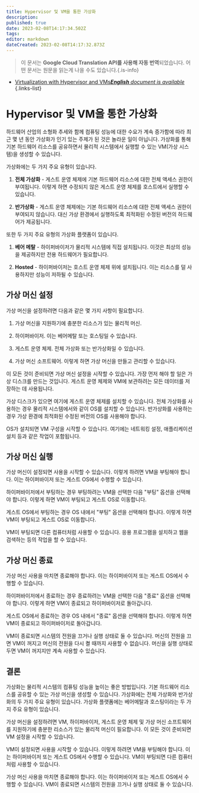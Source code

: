 ```yaml
---
title: Hypervisor 및 VM을 통한 가상화
description: 
published: true
date: 2023-02-08T14:17:34.502Z
tags: 
editor: markdown
dateCreated: 2023-02-08T14:17:32.873Z
---
```


> 이 문서는 **Google Cloud Translation API를 사용해 자동 번역**되었습니다.
어떤 문서는 원문을 읽는게 나을 수도 있습니다.{.is-info}



- [Virtualization with Hypervisor and VMs***English** document is available*](/en/Knowledge-base/Backend/virtualization-with-hypervisor-and-vms)
{.links-list}


# Hypervisor 및 VM을 통한 가상화

하드웨어 산업의 소형화 추세와 함께 컴퓨팅 성능에 대한 수요가 계속 증가함에 따라 최근 몇 년 동안 가상화가 인기 있는 주제가 된 것은 놀라운 일이 아닙니다. 가상화를 통해 기본 하드웨어 리소스를 공유하면서 물리적 시스템에서 실행할 수 있는 VM(가상 시스템)을 생성할 수 있습니다.

가상화에는 두 가지 주요 유형이 있습니다.

1. **전체 가상화** - 게스트 운영 체제에 기본 하드웨어 리소스에 대한 전체 액세스 권한이 부여됩니다. 이렇게 하면 수정되지 않은 게스트 운영 체제를 호스트에서 실행할 수 있습니다.

2. **반가상화** - 게스트 운영 체제에는 기본 하드웨어 리소스에 대한 전체 액세스 권한이 부여되지 않습니다. 대신 가상 환경에서 실행하도록 최적화된 수정된 버전의 하드웨어가 제공됩니다.

또한 두 가지 주요 유형의 가상화 플랫폼이 있습니다.

1. **베어 메탈** - 하이퍼바이저가 물리적 시스템에 직접 설치됩니다. 이것은 최상의 성능을 제공하지만 전용 하드웨어가 필요합니다.

2. **Hosted** - 하이퍼바이저는 호스트 운영 체제 위에 설치됩니다. 이는 리소스를 덜 사용하지만 성능이 저하될 수 있습니다.

## 가상 머신 설정

가상 머신을 설정하려면 다음과 같은 몇 가지 사항이 필요합니다.

1. 가상 머신을 지원하기에 충분한 리소스가 있는 물리적 머신.

2. 하이퍼바이저. 이는 베어메탈 또는 호스팅일 수 있습니다.

3. 게스트 운영 체제. 전체 가상화 또는 반가상화일 수 있습니다.

4. 가상 머신 소프트웨어. 이렇게 하면 가상 머신을 만들고 관리할 수 있습니다.

이 모든 것이 준비되면 가상 머신 설정을 시작할 수 있습니다. 가장 먼저 해야 할 일은 가상 디스크를 만드는 것입니다. 게스트 운영 체제와 VM에 보관하려는 모든 데이터를 저장하는 데 사용됩니다.

가상 디스크가 있으면 여기에 게스트 운영 체제를 설치할 수 있습니다. 전체 가상화를 사용하는 경우 물리적 시스템에서와 같이 OS를 설치할 수 있습니다. 반가상화를 사용하는 경우 가상 환경에 최적화된 수정된 버전의 OS를 사용해야 합니다.

OS가 설치되면 VM 구성을 시작할 수 있습니다. 여기에는 네트워킹 설정, 애플리케이션 설치 등과 같은 작업이 포함됩니다.

## 가상 머신 실행

가상 머신이 설정되면 사용을 시작할 수 있습니다. 이렇게 하려면 VM을 부팅해야 합니다. 이는 하이퍼바이저 또는 게스트 OS에서 수행할 수 있습니다.

하이퍼바이저에서 부팅하는 경우 부팅하려는 VM을 선택한 다음 "부팅" 옵션을 선택해야 합니다. 이렇게 하면 VM이 부팅되고 게스트 OS로 이동합니다.

게스트 OS에서 부팅하는 경우 OS 내에서 "부팅" 옵션을 선택해야 합니다. 이렇게 하면 VM이 부팅되고 게스트 OS로 이동합니다.

VM이 부팅되면 다른 컴퓨터처럼 사용할 수 있습니다. 응용 프로그램을 설치하고 웹을 검색하는 등의 작업을 할 수 있습니다.

## 가상 머신 종료

가상 머신 사용을 마치면 종료해야 합니다. 이는 하이퍼바이저 또는 게스트 OS에서 수행할 수 있습니다.

하이퍼바이저에서 종료하는 경우 종료하려는 VM을 선택한 다음 "종료" 옵션을 선택해야 합니다. 이렇게 하면 VM이 종료되고 하이퍼바이저로 돌아갑니다.

게스트 OS에서 종료하는 경우 OS 내에서 "종료" 옵션을 선택해야 합니다. 이렇게 하면 VM이 종료되고 하이퍼바이저로 돌아갑니다.

VM이 종료되면 시스템의 전원을 끄거나 실행 상태로 둘 수 있습니다. 머신의 전원을 끄면 VM이 꺼지고 머신의 전원을 다시 켤 때까지 사용할 수 없습니다. 머신을 실행 상태로 두면 VM이 꺼지지만 계속 사용할 수 있습니다.

## 결론

가상화는 물리적 시스템의 컴퓨팅 성능을 높이는 좋은 방법입니다. 기본 하드웨어 리소스를 공유할 수 있는 가상 머신을 생성할 수 있습니다. 가상화에는 전체 가상화와 반가상화의 두 가지 주요 유형이 있습니다. 가상화 플랫폼에는 베어메탈과 호스팅이라는 두 가지 주요 유형이 있습니다.

가상 머신을 설정하려면 VM, 하이퍼바이저, 게스트 운영 체제 및 가상 머신 소프트웨어를 지원하기에 충분한 리소스가 있는 물리적 머신이 필요합니다. 이 모든 것이 준비되면 VM 설정을 시작할 수 있습니다.

VM이 설정되면 사용을 시작할 수 있습니다. 이렇게 하려면 VM을 부팅해야 합니다. 이는 하이퍼바이저 또는 게스트 OS에서 수행할 수 있습니다. VM이 부팅되면 다른 컴퓨터처럼 사용할 수 있습니다.

가상 머신 사용을 마치면 종료해야 합니다. 이는 하이퍼바이저 또는 게스트 OS에서 수행할 수 있습니다. VM이 종료되면 시스템의 전원을 끄거나 실행 상태로 둘 수 있습니다.